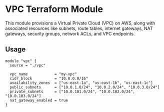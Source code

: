 # VPC Terraform Module

This module provisions a Virtual Private Cloud (VPC) on AWS, along with associated resources like subnets, route tables, internet gateways, NAT gateways, security groups, network ACLs, and VPC endpoints.

## Usage

```hcl
module "vpc" {
  source = "./vpc"

  vpc_name            = "my-vpc"
  cidr_block          = "10.0.0.0/16"
  availability_zones  = ["us-east-1a", "us-east-1b", "us-east-1c"]
  public_subnets      = ["10.0.1.0/24", "10.0.2.0/24", "10.0.3.0/24"]
  private_subnets     = ["10.0.101.0/24", "10.0.102.0/24", "10.0.103.0/24"]
  nat_gateway_enabled = true
}
